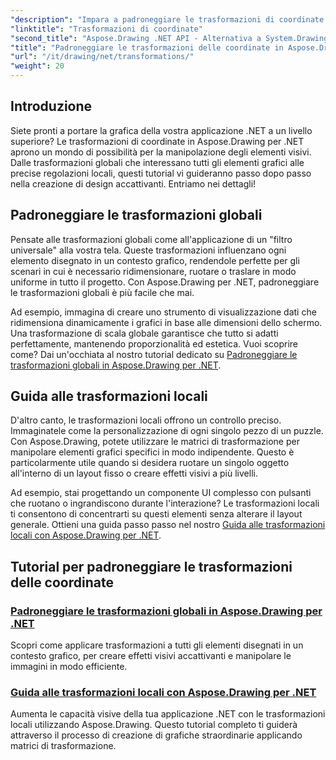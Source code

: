 ```yaml
---
"description": "Impara a padroneggiare le trasformazioni di coordinate con Aspose.Drawing per .NET. Scopri come implementare trasformazioni globali e locali per ottenere l'eccellenza visiva."
"linktitle": "Trasformazioni di coordinate"
"second_title": "Aspose.Drawing .NET API - Alternativa a System.Drawing.Common"
"title": "Padroneggiare le trasformazioni delle coordinate in Aspose.Drawing per .NET"
"url": "/it/drawing/net/transformations/"
"weight": 20
---
```


## Introduzione

Siete pronti a portare la grafica della vostra applicazione .NET a un livello superiore? Le trasformazioni di coordinate in Aspose.Drawing per .NET aprono un mondo di possibilità per la manipolazione degli elementi visivi. Dalle trasformazioni globali che interessano tutti gli elementi grafici alle precise regolazioni locali, questi tutorial vi guideranno passo dopo passo nella creazione di design accattivanti. Entriamo nei dettagli!

## Padroneggiare le trasformazioni globali

Pensate alle trasformazioni globali come all'applicazione di un "filtro universale" alla vostra tela. Queste trasformazioni influenzano ogni elemento disegnato in un contesto grafico, rendendole perfette per gli scenari in cui è necessario ridimensionare, ruotare o traslare in modo uniforme in tutto il progetto. Con Aspose.Drawing per .NET, padroneggiare le trasformazioni globali è più facile che mai.

Ad esempio, immagina di creare uno strumento di visualizzazione dati che ridimensiona dinamicamente i grafici in base alle dimensioni dello schermo. Una trasformazione di scala globale garantisce che tutto si adatti perfettamente, mantenendo proporzionalità ed estetica. Vuoi scoprire come? Dai un'occhiata al nostro tutorial dedicato su [Padroneggiare le trasformazioni globali in Aspose.Drawing per .NET](./mastering-global-transformations/).

## Guida alle trasformazioni locali

D'altro canto, le trasformazioni locali offrono un controllo preciso. Immaginatele come la personalizzazione di ogni singolo pezzo di un puzzle. Con Aspose.Drawing, potete utilizzare le matrici di trasformazione per manipolare elementi grafici specifici in modo indipendente. Questo è particolarmente utile quando si desidera ruotare un singolo oggetto all'interno di un layout fisso o creare effetti visivi a più livelli.

Ad esempio, stai progettando un componente UI complesso con pulsanti che ruotano o ingrandiscono durante l'interazione? Le trasformazioni locali ti consentono di concentrarti su questi elementi senza alterare il layout generale. Ottieni una guida passo passo nel nostro [Guida alle trasformazioni locali con Aspose.Drawing per .NET](./guide-to-local-transformation/).

## Tutorial per padroneggiare le trasformazioni delle coordinate
### [Padroneggiare le trasformazioni globali in Aspose.Drawing per .NET](./mastering-global-transformations/)
Scopri come applicare trasformazioni a tutti gli elementi disegnati in un contesto grafico, per creare effetti visivi accattivanti e manipolare le immagini in modo efficiente.
### [Guida alle trasformazioni locali con Aspose.Drawing per .NET](./guide-to-local-transformation/)
Aumenta le capacità visive della tua applicazione .NET con le trasformazioni locali utilizzando Aspose.Drawing. Questo tutorial completo ti guiderà attraverso il processo di creazione di grafiche straordinarie applicando matrici di trasformazione.